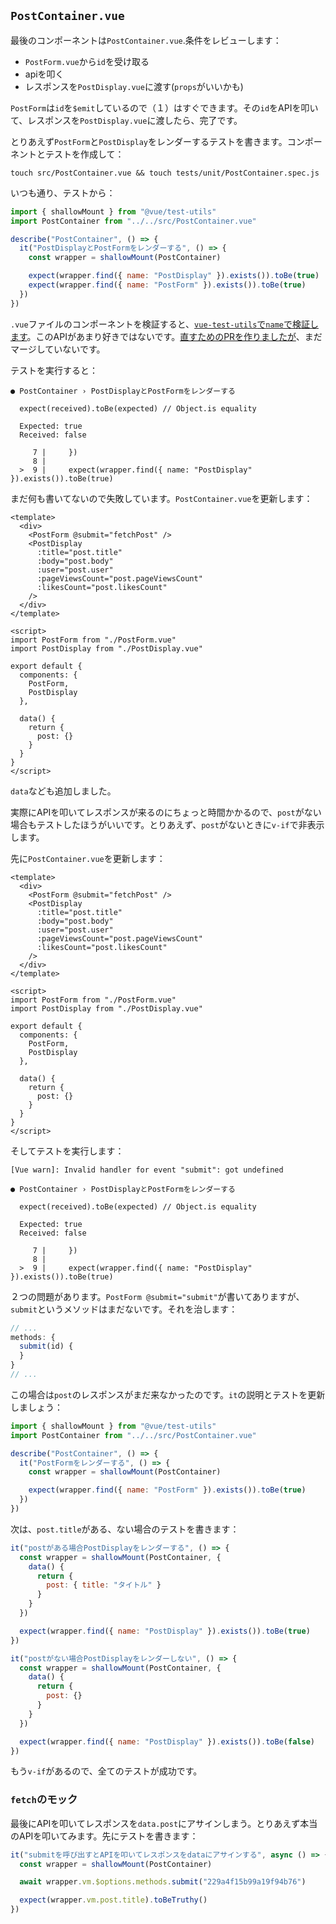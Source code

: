 ## `PostContainer.vue`

最後のコンポーネントは`PostContainer.vue`.条件をレビューします：

- `PostForm.vue`から`id`を受け取る
- apiを叩く
- レスポンスを`PostDisplay.vue`に渡す(`props`がいいかも)

`PostForm`は`id`を`$emit`しているので（１）はすぐできます。その`id`をAPIを叩いて、レスポンスを`PostDisplay.vue`に渡したら、完了です。

とりあえず`PostForm`と`PostDisplay`をレンダーするテストを書きます。コンポーネントとテストを作成して：

```
touch src/PostContainer.vue && touch tests/unit/PostContainer.spec.js
```

いつも通り、テストから：

```js
import { shallowMount } from "@vue/test-utils"
import PostContainer from "../../src/PostContainer.vue"

describe("PostContainer", () => {
  it("PostDisplayとPostFormをレンダーする", () => { 
    const wrapper = shallowMount(PostContainer)

    expect(wrapper.find({ name: "PostDisplay" }).exists()).toBe(true)
    expect(wrapper.find({ name: "PostForm" }).exists()).toBe(true)
  })
})
```

`.vue`ファイルのコンポーネントを検証すると、[`vue-test-utils`で`name`で検証します](https://github.com/vuejs/vue-test-utils/pull/692)。このAPIがあまり好きではないです。[直すためのPRを作りましたが](https://github.com/vuejs/vue-test-utils/pull/692)、まだマージしていないです。

テストを実行すると：

```
● PostContainer › PostDisplayとPostFormをレンダーする

  expect(received).toBe(expected) // Object.is equality

  Expected: true
  Received: false

     7 |     })
     8 |
  >  9 |     expect(wrapper.find({ name: "PostDisplay" }).exists()).toBe(true)
```

まだ何も書いてないので失敗しています。`PostContainer.vue`を更新します：

```vue
<template>
  <div>
    <PostForm @submit="fetchPost" />
    <PostDisplay 
      :title="post.title"
      :body="post.body"
      :user="post.user"
      :pageViewsCount="post.pageViewsCount"
      :likesCount="post.likesCount"
    />
  </div>
</template>

<script>
import PostForm from "./PostForm.vue"
import PostDisplay from "./PostDisplay.vue"

export default {
  components: {
    PostForm,
    PostDisplay
  },

  data() {
    return {
      post: {}
    }
  }
}
</script>
```

`data`なども追加しました。

実際にAPIを叩いてレスポンスが来るのにちょっと時間かかるので、`post`がない場合もテストしたほうがいいです。とりあえず、`post`がないときに`v-if`で非表示します。

先に`PostContainer.vue`を更新します：

```vue
<template>
  <div>
    <PostForm @submit="fetchPost" />
    <PostDisplay 
      :title="post.title"
      :body="post.body"
      :user="post.user"
      :pageViewsCount="post.pageViewsCount"
      :likesCount="post.likesCount"
    />
  </div>
</template>

<script>
import PostForm from "./PostForm.vue"
import PostDisplay from "./PostDisplay.vue"

export default {
  components: {
    PostForm,
    PostDisplay
  },

  data() {
    return {
      post: {}
    }
  }
}
</script>
```

そしてテストを実行します：

```
[Vue warn]: Invalid handler for event "submit": got undefined

● PostContainer › PostDisplayとPostFormをレンダーする

  expect(received).toBe(expected) // Object.is equality

  Expected: true
  Received: false

     7 |     })
     8 |
  >  9 |     expect(wrapper.find({ name: "PostDisplay" }).exists()).toBe(true)
```

２つの問題があります。`PostForm @submit="submit"`が書いてありますが、`submit`というメソッドはまだないです。それを治します：

```js
// ...
methods: {
  submit(id) {
  }
}
// ...
```

この場合は`post`のレスポンスがまだ来なかったのです。`it`の説明とテストを更新しましょう：

```js
import { shallowMount } from "@vue/test-utils"
import PostContainer from "../../src/PostContainer.vue"

describe("PostContainer", () => {
  it("PostFormをレンダーする", () => { 
    const wrapper = shallowMount(PostContainer)

    expect(wrapper.find({ name: "PostForm" }).exists()).toBe(true)
  })
})
```

次は、`post.title`がある、ない場合のテストを書きます：

```js
it("postがある場合PostDisplayをレンダーする", () => { 
  const wrapper = shallowMount(PostContainer, {
    data() {
      return {
        post: { title: "タイトル" }
      }
    }
  })

  expect(wrapper.find({ name: "PostDisplay" }).exists()).toBe(true)
})

it("postがない場合PostDisplayをレンダーしない", () => { 
  const wrapper = shallowMount(PostContainer, {
    data() {
      return {
        post: {}
      }
    }
  })

  expect(wrapper.find({ name: "PostDisplay" }).exists()).toBe(false)
})
```

 もう`v-if`があるので、全てのテストが成功です。

### `fetch`のモック

最後にAPIを叩いてレスポンスを`data.post`にアサインしまう。とりあえず本当のAPIを叩いてみます。先にテストを書きます：

```js
it("submitを呼び出すとAPIを叩いてレスポンスをdataにアサインする", async () => {
  const wrapper = shallowMount(PostContainer)

  await wrapper.vm.$options.methods.submit("229a4f15b99a19f94b76")

  expect(wrapper.vm.post.title).toBeTruthy()
})
```

